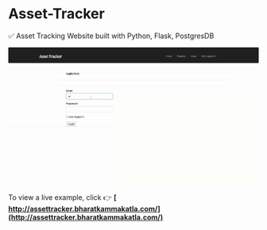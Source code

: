 # Asset-Tracker
✅ Asset Tracking Website built with Python, Flask, PostgresDB

![](AssetTracker.gif)

To view a live example, click 👉 **[ http://assettracker.bharatkammakatla.com/](http://assettracker.bharatkammakatla.com/)**
